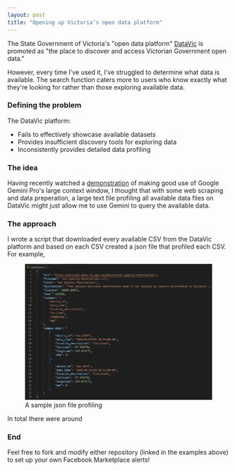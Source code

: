 ```yaml
---
layout: post
title: "Opening up Victoria’s open data platform"
---
```




The State Government of Victoria's "open data platform" <a href="https://www.data.vic.gov.au/about-datavic">DataVic</a> is promoted as "the place to discover and access Victorian Government open data."

However, every time I've used it, I've struggled to determine what data is available. The search function caters more to users who know exactly what they're looking for rather than those exploring available data.

### Defining the problem
The DataVic platform:
- Fails to effectively showcase available datasets
- Provides insufficient discovery tools for exploring data
- Inconsistently provides detailed data profiling

### The idea
Having recently watched a <a href="https://www.youtube.com/watch?v=PwFrN3dFiwY">demonstration</a> of making good use of Google Gemini Pro's large context window, I thought that with some web scraping and data preperation, a large text file profiling all available data files on DataVic might just allow me to use Gemini to query the available data.

### The approach
I wrote a script that downloaded every available CSV from the DataVic platform and based on each CSV created a json file that profiled each CSV. For example,
<figure>
  <img src="/assets/vicopendata/sample_json.png" alt="" loading="lazy">
  <figcaption>
    A sample json file profiling 
  </figcaption>
</figure>
In total there were around


### End
Feel free to fork and modify either repository (linked in the examples above) to set up your own Facebook Marketplace alerts!
